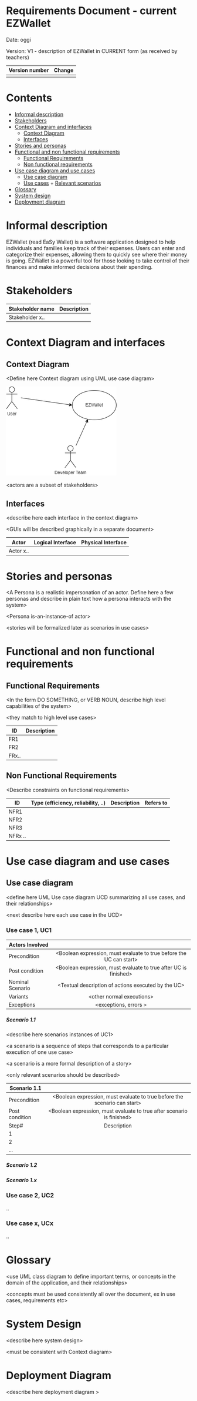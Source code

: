 # Requirements Document - current EZWallet

Date: oggi

Version: V1 - description of EZWallet in CURRENT form (as received by teachers)

| Version number | Change |
| -------------- | :----- |
|                |        |

# Contents

- [Informal description](#informal-description)
- [Stakeholders](#stakeholders)
- [Context Diagram and interfaces](#context-diagram-and-interfaces)
  - [Context Diagram](#context-diagram)
  - [Interfaces](#interfaces)
- [Stories and personas](#stories-and-personas)
- [Functional and non functional requirements](#functional-and-non-functional-requirements)
  - [Functional Requirements](#functional-requirements)
  - [Non functional requirements](#non-functional-requirements)
- [Use case diagram and use cases](#use-case-diagram-and-use-cases)
  - [Use case diagram](#use-case-diagram)
  - [Use cases](#use-cases) + [Relevant scenarios](#relevant-scenarios)
- [Glossary](#glossary)
- [System design](#system-design)
- [Deployment diagram](#deployment-diagram)

# Informal description

EZWallet (read EaSy Wallet) is a software application designed to help individuals and families keep track of their expenses. Users can enter and categorize their expenses, allowing them to quickly see where their money is going. EZWallet is a powerful tool for those looking to take control of their finances and make informed decisions about their spending.

# Stakeholders

| Stakeholder name | Description |
| ---------------- | :---------: |
| Stakeholder x..  |             |

# Context Diagram and interfaces

## Context Diagram

\<Define here Context diagram using UML use case diagram>

![contextdiagram](code/images/contextdiagram.png)

\<actors are a subset of stakeholders>

## Interfaces

\<describe here each interface in the context diagram>

\<GUIs will be described graphically in a separate document>

| Actor     | Logical Interface | Physical Interface |
| --------- | :---------------: | -----------------: |
| Actor x.. |                   |                    |

# Stories and personas

\<A Persona is a realistic impersonation of an actor. Define here a few personas and describe in plain text how a persona interacts with the system>

\<Persona is-an-instance-of actor>

\<stories will be formalized later as scenarios in use cases>

# Functional and non functional requirements

## Functional Requirements

\<In the form DO SOMETHING, or VERB NOUN, describe high level capabilities of the system>

\<they match to high level use cases>

| ID    | Description |
| ----- | :---------: |
| FR1   |             |
| FR2   |             |
| FRx.. |             |

## Non Functional Requirements

\<Describe constraints on functional requirements>

| ID      | Type (efficiency, reliability, ..) | Description | Refers to |
| ------- | :--------------------------------: | :---------: | --------: |
| NFR1    |                                    |             |           |
| NFR2    |                                    |             |           |
| NFR3    |                                    |             |           |
| NFRx .. |                                    |             |           |

# Use case diagram and use cases

## Use case diagram

\<define here UML Use case diagram UCD summarizing all use cases, and their relationships>

\<next describe here each use case in the UCD>

### Use case 1, UC1

| Actors Involved  |                                                                      |
| ---------------- | :------------------------------------------------------------------: |
| Precondition     | \<Boolean expression, must evaluate to true before the UC can start> |
| Post condition   |  \<Boolean expression, must evaluate to true after UC is finished>   |
| Nominal Scenario |         \<Textual description of actions executed by the UC>         |
| Variants         |                      \<other normal executions>                      |
| Exceptions       |                        \<exceptions, errors >                        |

##### Scenario 1.1

\<describe here scenarios instances of UC1>

\<a scenario is a sequence of steps that corresponds to a particular execution of one use case>

\<a scenario is a more formal description of a story>

\<only relevant scenarios should be described>

| Scenario 1.1   |                                                                            |
| -------------- | :------------------------------------------------------------------------: |
| Precondition   | \<Boolean expression, must evaluate to true before the scenario can start> |
| Post condition |  \<Boolean expression, must evaluate to true after scenario is finished>   |
| Step#          |                                Description                                 |
| 1              |                                                                            |
| 2              |                                                                            |
| ...            |                                                                            |

##### Scenario 1.2

##### Scenario 1.x

### Use case 2, UC2

..

### Use case x, UCx

..

# Glossary

\<use UML class diagram to define important terms, or concepts in the domain of the application, and their relationships>

\<concepts must be used consistently all over the document, ex in use cases, requirements etc>

# System Design

\<describe here system design>

\<must be consistent with Context diagram>

# Deployment Diagram

\<describe here deployment diagram >

